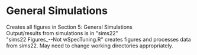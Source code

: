# General Simulations
Creates all figures in Section 5: General Simulations \
Output/results from simulations is in "sims22" \
"sims22 Figures_--Not wSpecTuning.R" creates figures and processes data from sims22. May need to change working directories appropriately.
